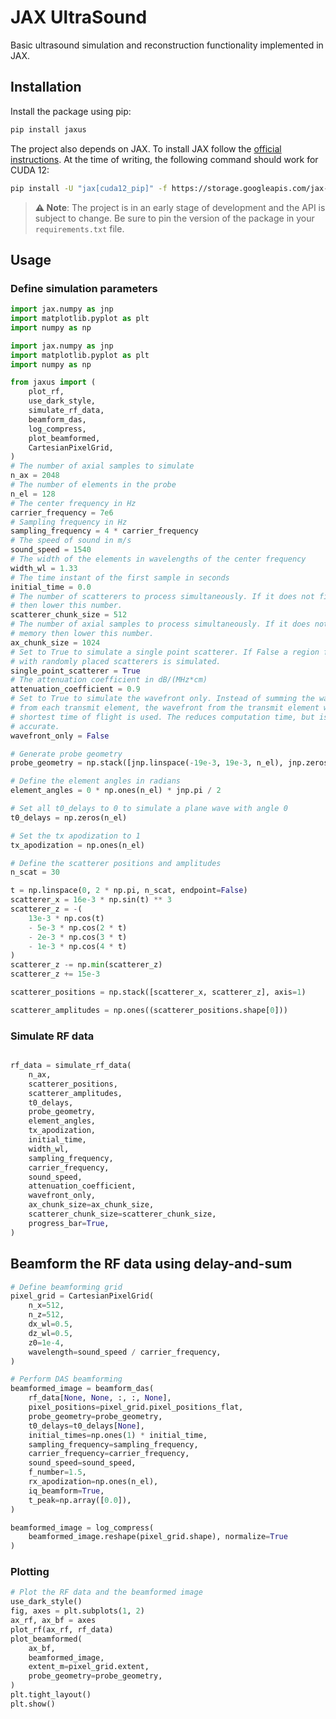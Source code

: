 # JAX UltraSound
Basic ultrasound simulation and reconstruction functionality implemented in JAX.

## Installation
Install the package using pip:
```bash
pip install jaxus
```

The project also depends on JAX. To install JAX follow the [official instructions](https://jax.readthedocs.io/en/latest/installation.html). At the time of writing, the following command should work for CUDA 12:
```bash
pip install -U "jax[cuda12_pip]" -f https://storage.googleapis.com/jax-releases/jax_cuda_releases.html
```

> **⚠️ Note**: The project is in an early stage of development and the API is subject to change. Be sure to pin the version of the package in your `requirements.txt` file.

## Usage
### Define simulation parameters
```python
import jax.numpy as jnp
import matplotlib.pyplot as plt
import numpy as np

import jax.numpy as jnp
import matplotlib.pyplot as plt
import numpy as np

from jaxus import (
    plot_rf,
    use_dark_style,
    simulate_rf_data,
    beamform_das,
    log_compress,
    plot_beamformed,
    CartesianPixelGrid,
)
# The number of axial samples to simulate
n_ax = 2048
# The number of elements in the probe
n_el = 128
# The center frequency in Hz
carrier_frequency = 7e6
# Sampling frequency in Hz
sampling_frequency = 4 * carrier_frequency
# The speed of sound in m/s
sound_speed = 1540
# The width of the elements in wavelengths of the center frequency
width_wl = 1.33
# The time instant of the first sample in seconds
initial_time = 0.0
# The number of scatterers to process simultaneously. If it does not fit in memory
# then lower this number.
scatterer_chunk_size = 512
# The number of axial samples to process simultaneously. If it does not fit in
# memory then lower this number.
ax_chunk_size = 1024
# Set to True to simulate a single point scatterer. If False a region filled
# with randomly placed scatterers is simulated.
single_point_scatterer = True
# The attenuation coefficient in dB/(MHz*cm)
attenuation_coefficient = 0.9
# Set to True to simulate the wavefront only. Instead of summing the wavefronts
# from each transmit element, the wavefront from the transmit element with the
# shortest time of flight is used. The reduces computation time, but is less
# accurate.
wavefront_only = False

# Generate probe geometry
probe_geometry = np.stack([jnp.linspace(-19e-3, 19e-3, n_el), jnp.zeros(n_el)], axis=1)

# Define the element angles in radians
element_angles = 0 * np.ones(n_el) * jnp.pi / 2

# Set all t0_delays to 0 to simulate a plane wave with angle 0
t0_delays = np.zeros(n_el)

# Set the tx apodization to 1
tx_apodization = np.ones(n_el)

# Define the scatterer positions and amplitudes
n_scat = 30

t = np.linspace(0, 2 * np.pi, n_scat, endpoint=False)
scatterer_x = 16e-3 * np.sin(t) ** 3
scatterer_z = -(
    13e-3 * np.cos(t)
    - 5e-3 * np.cos(2 * t)
    - 2e-3 * np.cos(3 * t)
    - 1e-3 * np.cos(4 * t)
)
scatterer_z -= np.min(scatterer_z)
scatterer_z += 15e-3

scatterer_positions = np.stack([scatterer_x, scatterer_z], axis=1)

scatterer_amplitudes = np.ones((scatterer_positions.shape[0]))

```
### Simulate RF data
```python

rf_data = simulate_rf_data(
    n_ax,
    scatterer_positions,
    scatterer_amplitudes,
    t0_delays,
    probe_geometry,
    element_angles,
    tx_apodization,
    initial_time,
    width_wl,
    sampling_frequency,
    carrier_frequency,
    sound_speed,
    attenuation_coefficient,
    wavefront_only,
    ax_chunk_size=ax_chunk_size,
    scatterer_chunk_size=scatterer_chunk_size,
    progress_bar=True,
)

```
## Beamform the RF data using delay-and-sum
```python
# Define beamforming grid
pixel_grid = CartesianPixelGrid(
    n_x=512,
    n_z=512,
    dx_wl=0.5,
    dz_wl=0.5,
    z0=1e-4,
    wavelength=sound_speed / carrier_frequency,
)

# Perform DAS beamforming
beamformed_image = beamform_das(
    rf_data[None, None, :, :, None],
    pixel_positions=pixel_grid.pixel_positions_flat,
    probe_geometry=probe_geometry,
    t0_delays=t0_delays[None],
    initial_times=np.ones(1) * initial_time,
    sampling_frequency=sampling_frequency,
    carrier_frequency=carrier_frequency,
    sound_speed=sound_speed,
    f_number=1.5,
    rx_apodization=np.ones(n_el),
    iq_beamform=True,
    t_peak=np.array([0.0]),
)

beamformed_image = log_compress(
    beamformed_image.reshape(pixel_grid.shape), normalize=True
)

```
### Plotting
```python
# Plot the RF data and the beamformed image
use_dark_style()
fig, axes = plt.subplots(1, 2)
ax_rf, ax_bf = axes
plot_rf(ax_rf, rf_data)
plot_beamformed(
    ax_bf,
    beamformed_image,
    extent_m=pixel_grid.extent,
    probe_geometry=probe_geometry,
)
plt.tight_layout()
plt.show()
```